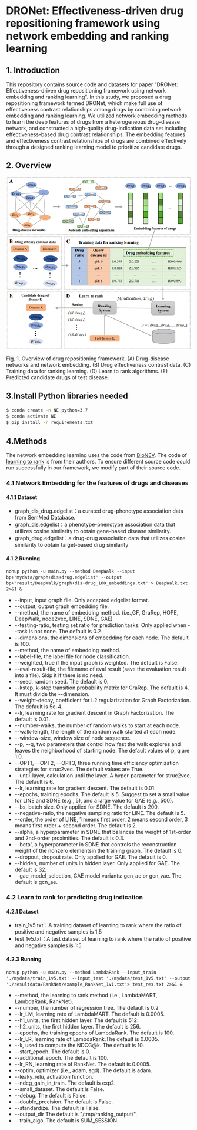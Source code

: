 #  DRONet: Effectiveness-driven drug repositioning framework using network embedding and ranking learning
## 1. Introduction
This repository contains source code and datasets for paper "DRONet: Effectiveness-driven drug repositioning framework using network embedding and ranking learning". In this study, we proposed a drug repositioning framework termed DRONet, which make full use of effectiveness contrast relationships among drugs by combining network embedding and ranking learning. We utilized network embedding methods to learn the deep features of drugs from a heterogeneous drug-disease network, and constructed a high-quality drug-indication data set including effectiveness-based drug contrast relationships. The embedding features and effectiveness contrast relationships of drugs are combined effectively through a designed ranking learning model to prioritize candidate drugs.
## 2. Overview
![alt text](img/fig1.jpg "fig1")

Fig. 1. Overview of drug repositioning framework. (A) Drug-disease networks and network embedding. (B) Drug effectiveness contrast data. (C) Training data for ranking learning. (D) Learn to rank algorithms. (E) Predicted candidate drugs of test disease.
## 3.Install Python libraries needed
```bash
$ conda create -n NE python=3.7
$ conda activate NE
$ pip install -r requirements.txt
```
## 4.Methods
The network embedding learning uses the code from [BioNEV](https://github.com/xiangyue9607/BioNEV). The code of [learning to rank](https://github.com/haowei01/pytorch-examples) is from their authors. To ensure different source code could run successfully in our framework, we modify part of their source code.
### 4.1 Network Embedding for the features of drugs and diseases
#### 4.1.1 Dataset
- graph_dis_drug.edgelist：a curated drug-phenotype association data from SemMed Database.
- graph_dis.edgelist：a phenotype-phenotype association data that utilizes cosine similarity to obtain gene-based disease similarity.
- graph_drug.edgelist：a drug-drug association data that utilizes cosine similarity to obtain target-based drug similarity
#### 4.1.2 Running
```
nohup python -u main.py --method DeepWalk --input bp+'mydata/graph+dis+drug.edgelist' --output bp+'result/DeepWalk/graph+dis+drug_100_embeddings.txt' > DeepWalk.txt 2>&1 &
```
- --input, input graph file. Only accepted edgelist format.
- --output, output graph embedding file.
- --method, the name of embedding method. (i.e.,GF, GraRep, HOPE, DeepWalk, node2vec,  LINE, SDNE, GAE)
- --testing-ratio, testing set ratio for prediction tasks. Only applied when --task is not none. The default is 0.2
- --dimensions, the dimensions of embedding for each node. The default is 100.
- --method, the name of embedding method.
- --label-file, the label file for node classification.
- --weighted, true if the input graph is weighted. The default is False.
- --eval-result-file, the filename of eval result (save the evaluation result into a file). Skip it if there is no need.
- --seed, random seed. The default is 0.
- --kstep, k-step transition probability matrix for GraRep. The default is 4. It must divide the --dimension.
- --weight-decay, coefficient for L2 regularization for Graph Factorization. The default is 5e-4.
- --lr, learning rate for gradient descent in Graph Factorization. The default is 0.01.
- --number-walks, the number of random walks to start at each node.
- --walk-length, the length of the random walk started at each node.
- --window-size, window size of node sequence. 
- --p, --q, two parameters that control how fast the walk explores and leaves the neighborhood of starting node. The default values of p, q are 1.0.
- --OPT1, --OPT2, --OPT3, three running time efficiency optimization strategies for struc2vec. The default values are True.
- --until-layer, calculation until the layer. A hyper-parameter for struc2vec. The default is 6.
- --lr, learning rate for gradient descent. The default is 0.01.
- --epochs, training epochs. The default is 5. Suggest to set a small value for LINE and SDNE (e.g., 5), and a large value for GAE (e.g., 500).
- --bs, batch size. Only applied for SDNE. The default is 200.
- --negative-ratio, the negative sampling ratio for LINE. The default is 5.
- --order, the order of LINE, 1 means first order, 2 means second order, 3 means first order + second order. The default is 2.
- --alpha, a hyperparameter in SDNE that balances the weight of 1st-order and 2nd-order proximities. The default is 0.3.
- --beta', a hyperparameter in SDNE that controls the reconstruction weight of the nonzero elementsin the training graph. The default is 0.
- --dropout, dropout rate. Only applied for GAE. The default is 0.
- --hidden, number of units in hidden layer. Only applied for GAE. The default is 32.
- --gae_model_selection, GAE model variants: gcn_ae or gcn_vae. The default is gcn_ae.
### 4.2  Learn to rank for predicting drug indication
#### 4.2.1 Dataset
- train_1v5.txt：A training dataset of learning to rank where the ratio of positive and negative samples is 1:5
- test_1v5.txt：A test dataset of learning to rank where the ratio of positive and negative samples is 1:5
#### 4.2.3 Running
```
nohup python -u main.py --method LambdaRank --input_train './mydata/train_1v5.txt' --input_test './mydata/test_1v5.txt' --output './resultdata/RankNet/example_RankNet_1v1.txt'> test_res.txt 2>&1 &
```
- --method, the learning to rank method (i.e., LambdaMART, LambdaRank, RankNet).
- --number, the number of regression tree. The default is 0.2
- --lr_LM, learning rate of LambdaMART. The default is 0.0005.
- --h1_units, the first hidden layer. The default is 512.
- --h2_units, the first hidden layer. The default is 256.
- --epochs, the training epochs of LambdaRank. The default is 100.
- --lr_LR, learning rate of LambdaRank.The default is 0.0005.
- --k, used to compute the NDCG@k. The default is 10.
- --start_epoch. The default is 0.
- --additional_epoch. The default is 100.
- --lr_RN, learning rate of RankNet. The default is 0.0005.
- --optim, optimizer (i.e., adam, sgd). The default is adam.
- --leaky_relu, activation function.
- --ndcg_gain_in_train. The default is exp2.
- --small_dataset. The default is False.
- --debug. The default is False.
- --double_precision. The default is False.
- --standardize. The default is False.
- --output_dir The default is "/tmp/ranking_output/".
- --train_algo. The default is SUM_SESSION.
